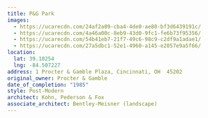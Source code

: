 ```yaml
---
title: P&G Park
images:
  - https://ucarecdn.com/24af2a09-cba4-4de0-ae80-bf3d6439191c/
  - https://ucarecdn.com/4a46a00c-8eb9-43d0-9fc1-fe6b73f95356/
  - https://ucarecdn.com/54b41eb7-21f7-49c6-98c9-c2df9a1adae1/
  - https://ucarecdn.com/27a5dbc1-52e1-4960-a145-e2057e9a5f66/
location:
  lat: 39.10254
  lng: -84.507227
address: 1 Procter & Gamble Plaza, Cincinnati, OH  45202
original_owner: Procter & Gamble
date_of_completion: "1985"
style: Post-Modern
architect: Kohn, Pederson & Fox
associate_architect: Bentley-Meisner (landscape)
---
```


